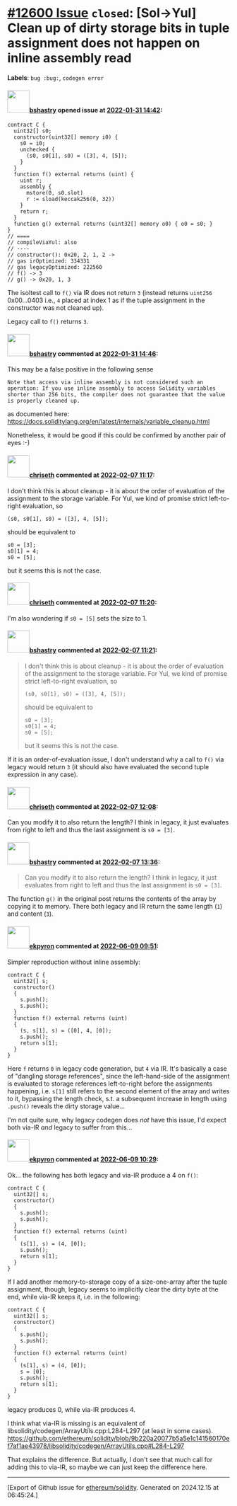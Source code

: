 # [\#12600 Issue](https://github.com/ethereum/solidity/issues/12600) `closed`: [Sol->Yul] Clean up of dirty storage bits in tuple assignment does not happen on inline assembly read
**Labels**: `bug :bug:`, `codegen error`


#### <img src="https://avatars.githubusercontent.com/u/2388185?v=4" width="50">[bshastry](https://github.com/bshastry) opened issue at [2022-01-31 14:42](https://github.com/ethereum/solidity/issues/12600):

```
contract C {
  uint32[] s0;
  constructor(uint32[] memory i0) {
    s0 = i0;
    unchecked {
      (s0, s0[1], s0) = ([3], 4, [5]);
    }
  }
  function f() external returns (uint) {
    uint r;
    assembly {
      mstore(0, s0.slot)
      r := sload(keccak256(0, 32))
    }
    return r;
  }
  function g() external returns (uint32[] memory o0) { o0 = s0; }
}
// ====
// compileViaYul: also
// ----
// constructor(): 0x20, 2, 1, 2 ->
// gas irOptimized: 334331
// gas legacyOptimized: 222560
// f() -> 3
// g() -> 0x20, 1, 3
```

The isoltest call to `f()` via IR does not return `3` (instead returns `uint256` 0x00...0403 i.e., `4` placed at index 1 as if the tuple assignment in the constructor was not cleaned up).

Legacy call to `f()` returns `3`.

#### <img src="https://avatars.githubusercontent.com/u/2388185?v=4" width="50">[bshastry](https://github.com/bshastry) commented at [2022-01-31 14:46](https://github.com/ethereum/solidity/issues/12600#issuecomment-1025821914):

This may be a false positive in the following sense

```
Note that access via inline assembly is not considered such an operation: If you use inline assembly to access Solidity variables shorter than 256 bits, the compiler does not guarantee that the value is properly cleaned up.
```

as documented here: https://docs.soliditylang.org/en/latest/internals/variable_cleanup.html

Nonetheless, it would be good if this could be confirmed by another pair of eyes :-)

#### <img src="https://avatars.githubusercontent.com/u/9073706?v=4" width="50">[chriseth](https://github.com/chriseth) commented at [2022-02-07 11:17](https://github.com/ethereum/solidity/issues/12600#issuecomment-1031353120):

I don't think this is about cleanup - it is about the order of evaluation of the assignment to the storage variable.
For Yul, we kind of promise strict left-to-right evaluation, so 
```
(s0, s0[1], s0) = ([3], 4, [5]);
```
should be equivalent to
```
s0 = [3];
s0[1] = 4;
s0 = [5];
```
but it seems this is not the case.

#### <img src="https://avatars.githubusercontent.com/u/9073706?v=4" width="50">[chriseth](https://github.com/chriseth) commented at [2022-02-07 11:20](https://github.com/ethereum/solidity/issues/12600#issuecomment-1031355573):

I'm also wondering if `s0 = [5]` sets the size to 1.

#### <img src="https://avatars.githubusercontent.com/u/2388185?v=4" width="50">[bshastry](https://github.com/bshastry) commented at [2022-02-07 11:21](https://github.com/ethereum/solidity/issues/12600#issuecomment-1031356671):

> I don't think this is about cleanup - it is about the order of evaluation of the assignment to the storage variable. For Yul, we kind of promise strict left-to-right evaluation, so
> 
> ```
> (s0, s0[1], s0) = ([3], 4, [5]);
> ```
> 
> should be equivalent to
> 
> ```
> s0 = [3];
> s0[1] = 4;
> s0 = [5];
> ```
> 
> but it seems this is not the case.

If it is an order-of-evaluation issue, I don't understand why a call to `f()` via legacy would return `3` (it should also have evaluated the second tuple expression in any case).

#### <img src="https://avatars.githubusercontent.com/u/9073706?v=4" width="50">[chriseth](https://github.com/chriseth) commented at [2022-02-07 12:08](https://github.com/ethereum/solidity/issues/12600#issuecomment-1031396097):

Can you modify it to also return the length? I think in legacy, it just evaluates from right to left and thus the last assignment is `s0 = [3]`.

#### <img src="https://avatars.githubusercontent.com/u/2388185?v=4" width="50">[bshastry](https://github.com/bshastry) commented at [2022-02-07 13:36](https://github.com/ethereum/solidity/issues/12600#issuecomment-1031477694):

> Can you modify it to also return the length? I think in legacy, it just evaluates from right to left and thus the last assignment is `s0 = [3]`.

The function `g()` in the original post returns the contents of the array by copying it to memory. There both legacy and IR return the same length (`1`) and content (`3`).

#### <img src="https://avatars.githubusercontent.com/u/1347491?v=4" width="50">[ekpyron](https://github.com/ekpyron) commented at [2022-06-09 09:51](https://github.com/ethereum/solidity/issues/12600#issuecomment-1150914411):

Simpler reproduction without inline assembly:
```
contract C {
  uint32[] s;
  constructor()
  {
    s.push();
    s.push();
  }
  function f() external returns (uint)
  {
    (s, s[1], s) = ([0], 4, [0]);
    s.push();
    return s[1];
  }
}
```
Here ``f`` returns ``0`` in legacy code generation, but ``4`` via IR.
It's basically a case of "dangling storage references", since the left-hand-side of the assignment is evaluated to storage references left-to-right before the assignments happening, i.e. ``s[1]`` still refers to the second element of the array and writes to it, bypassing the length check, s.t. a subsequent increase in length using ``.push()`` reveals the dirty storage value...

I'm not quite sure, why legacy codegen does *not* have this issue, I'd expect both via-IR *and* legacy to suffer from this...

#### <img src="https://avatars.githubusercontent.com/u/1347491?v=4" width="50">[ekpyron](https://github.com/ekpyron) commented at [2022-06-09 10:29](https://github.com/ethereum/solidity/issues/12600#issuecomment-1150951006):

Ok... the following has both legacy and via-IR produce a 4 on ``f()``:
```
contract C {
  uint32[] s;
  constructor()
  {
    s.push();
    s.push();
  }
  function f() external returns (uint)
  {
    (s[1], s) = (4, [0]);
    s.push();
    return s[1];
  }
}
```

If I add another memory-to-storage copy of a size-one-array after the tuple assignment, though, legacy seems to implicitly clear the dirty byte at the end, while via-IR keeps it, i.e. in the following:
```
contract C {
  uint32[] s;
  constructor()
  {
    s.push();
    s.push();
  }
  function f() external returns (uint)
  {
    (s[1], s) = (4, [0]);
    s = [0];
    s.push();
    return s[1];
  }
}
```
legacy produces 0, while via-IR produces 4.

I think what via-IR is missing is an equivalent of libsolidity/codegen/ArrayUtils.cpp:L284-L297 (at least in some cases).
https://github.com/ethereum/solidity/blob/9b220a20077b5a5e1c141560170ef7af1ae43978/libsolidity/codegen/ArrayUtils.cpp#L284-L297

That explains the difference. But actually, I don't see that much call for adding this to via-IR, so maybe we can just keep the difference here.


-------------------------------------------------------------------------------



[Export of Github issue for [ethereum/solidity](https://github.com/ethereum/solidity). Generated on 2024.12.15 at 06:45:24.]
